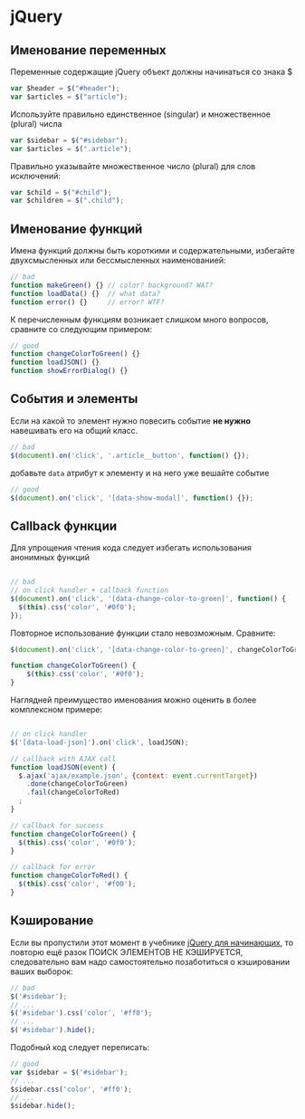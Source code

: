 # jQuery

## Именование переменных

Переменные содержащие jQuery объект должны начинаться со знака $

````javascript
var $header = $("#header");
var $articles = $("article");
````

Используйте правильно единственное (singular) и множественное (plural) числа

````javascript
var $sidebar = $("#sidebar");
var $articles = $(".article");
````

Правильно указывайте множественное число (plural) для слов исключений:
````javascript
var $child = $("#child");
var $children = $(".child");
````

## Именование функций

Имена функций должны быть короткими и содержательными, избегайте двухсмысленных или бессмысленных наименованией:

````javascript
// bad
function makeGreen() {} // color? background? WAT?
function loadData() {}  // what data?
function error() {}     // error? WTF?
````

К перечисленным функциям возникает слишком много вопросов, сравните со следующим примером:

````javascript
// good
function changeColorToGreen() {}
function loadJSON() {}
function showErrorDialog() {}
````

## События и элементы

Если на какой то элемент нужно повесить событие **не нужно** навешивать его на общий класс.
````javascript
// bad
$(document).on('click', '.article__button', function() {});
````

добавьте ````data```` атрибут к элементу и на него уже вешайте событие

````javascript
// good
$(document).on('click', '[data-show-modal]', function() {});
````

## Callback функции

Для упрощения чтения кода следует избегать использования анонимных функций

````javascript

// bad
// on click handler + callback function
$(document).on('click', '[data-change-color-to-green]', function() {
  $(this).css('color', '#0f0');
});
````

Повторное использование функции стало невозможным. Сравните:

````javascript
$(document).on('click', '[data-change-color-to-green]', changeColorToGreen);

function changeColorToGreen() {
    $(this).css('color', '#0f0');   
}
````

Наглядней преимущество именования можно оценить в более комплексном примере:

````javascript

// on click handler
$('[data-load-json]').on('click', loadJSON);

// callback with AJAX call
function loadJSON(event) {
  $.ajax('ajax/example.json', {context: event.currentTarget})
    .done(changeColorToGreen)
    .fail(changeColorToRed)
  ;
}

// callback for success
function changeColorToGreen() {
  $(this).css('color', '#0f0');
}

// callback for error
function changeColorToRed() {
  $(this).css('color', '#f00');
}
````

## Кэширование

Если вы пропустили этот момент в учебнике [jQuery для начинающих](http://anton.shevchuk.name/jquery-book/), то повторю ещё разок ПОИСК ЭЛЕМЕНТОВ НЕ КЭШИРУЕТСЯ, следовательно вам надо самостоятельно позаботиться о кэшировании ваших выборок:

````javascript
// bad
$('#sidebar');
// ...
$('#sidebar').css('color', '#ff0');
// ...
$('#sidebar').hide();
````

Подобный код следует переписать:

````javascript
// good
var $sidebar = $('#sidebar');
// ...
$sidebar.css('color', '#ff0');
// ...
$sidebar.hide();
````